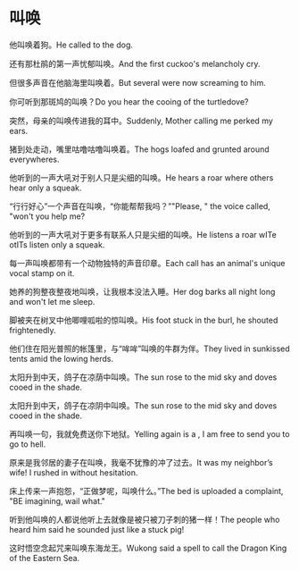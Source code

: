 # 叫唤

<p><span class="chinese">他叫唤着狗。</span><span class="english">He called to the dog.</span></p>

<p><span class="chinese">还有那杜鹃的第一声忧郁叫唤。</span><span class="english">And the first cuckoo's melancholy cry.</span></p>

<p><span class="chinese">但很多声音在他脑海里叫唤着。</span><span class="english">But several were now screaming to him.</span></p>

<p><span class="chinese">你可听到那斑鸠的叫唤？</span><span class="english">Do you hear the cooing of the turtledove?</span></p>

<p><span class="chinese">突然，母亲的叫唤传进我的耳中。</span><span class="english">Suddenly, Mother calling me perked my ears.</span></p>

<p><span class="chinese">猪到处走动，嘴里咕噜咕噜叫唤着。</span><span class="english">The hogs loafed and grunted around everywheres.</span></p>

<p><span class="chinese">他听到的一声大吼对于别人只是尖细的叫唤。</span><span class="english">He hears a roar where others hear only a squeak.</span></p>

<p><span class="chinese">“行行好心”一个声音在叫唤，“你能帮帮我吗？”</span><span class="english">"Please, " the voice called, "won't you help me?</span></p>

<p><span class="chinese">他听到的一声大吼对于更多有联系人只是尖细的叫唤。</span><span class="english">He listens a roar wITe otITs listen only a squeak.</span></p>

<p><span class="chinese">每一声叫唤都带有一个动物独特的声音印章。</span><span class="english">Each call has an animal's unique vocal stamp on it.</span></p>

<p><span class="chinese">她养的狗整夜整夜地叫唤，让我根本没法入睡。</span><span class="english">Her dog barks all night long and won't let me sleep.</span></p>

<p><span class="chinese">脚被夹在树叉中他唧哩呱啦的惊叫唤。</span><span class="english">His foot stuck in the burl, he shouted frightenedly.</span></p>

<p><span class="chinese">他们住在阳光普照的帐篷里，与“哞哞”叫唤的牛群为伴。</span><span class="english">They lived in sunkissed tents amid the lowing herds.</span></p>

<p><span class="chinese">太阳升到中天，鸽子在凉荫中叫唤。</span><span class="english">The sun rose to the mid sky and doves cooed in the shade.</span></p>

<p><span class="chinese">太阳升到中天，鸽子在凉阴中叫唤。</span><span class="english">The sun rose to the mid sky and doves cooed in the shade.</span></p>

<p><span class="chinese">再叫唤一句，我就免费送你下地狱。</span><span class="english">Yelling again is a , I am free to send you to go to hell.</span></p>

<p><span class="chinese">原来是我邻居的妻子在叫唤，我毫不犹豫的冲了过去。</span><span class="english">It was my neighbor’s wife! I rushed in without hesitation.</span></p>

<p><span class="chinese">床上传来一声抱怨，“正做梦呢，叫唤什么。”</span><span class="english">The bed is uploaded a complaint, "BE imagining, wail what."</span></p>

<p><span class="chinese">听到他叫唤的人都说他听上去就像是被只被刀子刺的猪一样！</span><span class="english">The people who heard him said he sounded just like a stuck pig!</span></p>

<p><span class="chinese">这时悟空念起咒来叫唤东海龙王。</span><span class="english">Wukong said a spell to call the Dragon King of the Eastern Sea.</span></p>

